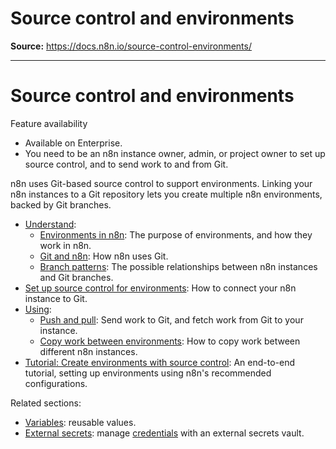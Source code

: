 # Source control and environments

**Source:** https://docs.n8n.io/source-control-environments/

---

# Source control and environments

Feature availability

- Available on Enterprise.
- You need to be an n8n instance owner, admin, or project owner to set up source control, and to send work to and from Git.

n8n uses Git-based source control to support environments. Linking your n8n instances to a Git repository lets you create multiple n8n environments, backed by Git branches.

- [Understand](understand/):
  - [Environments in n8n](understand/environments/): The purpose of environments, and how they work in n8n.
  - [Git and n8n](understand/git/): How n8n uses Git.
  - [Branch patterns](understand/patterns/): The possible relationships between n8n instances and Git branches.
- [Set up source control for environments](setup/): How to connect your n8n instance to Git.
- [Using](using/):
  - [Push and pull](using/push-pull/): Send work to Git, and fetch work from Git to your instance.
  - [Copy work between environments](using/copy-work/): How to copy work between different n8n instances.
- [Tutorial: Create environments with source control](create-environments/): An end-to-end tutorial, setting up environments using n8n's recommended configurations.

Related sections:

- [Variables](../code/variables/): reusable values.
- [External secrets](../external-secrets/): manage [credentials](../glossary/#credential-n8n) with an external secrets vault.
